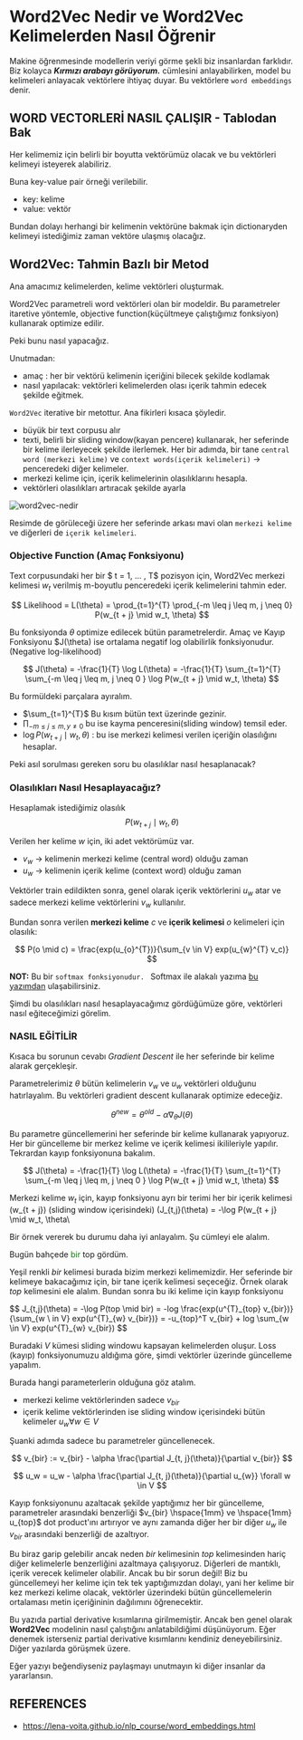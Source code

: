 # Word2Vec Nedir ve Word2Vec Kelimelerden Nasıl Öğrenir



Makine öğrenmesinde modellerin veriyi görme şekli biz insanlardan farklıdır. Biz kolayca ***Kırmızı arabayı görüyorum.*** cümlesini anlayabilirken, model bu kelimeleri anlayacak vektörlere ihtiyaç duyar. Bu vektörlere `word embeddings` denir. 

## WORD VECTORLERİ NASIL ÇALIŞIR - Tablodan Bak

Her kelimemiz için belirli bir boyutta vektörümüz olacak ve bu vektörleri kelimeyi isteyerek alabiliriz.

Buna key-value pair örneği verilebilir. 
* key: kelime 
* value: vektör

Bundan dolayı herhangi bir kelimenin vektörüne bakmak için dictionaryden kelimeyi istediğimiz zaman vektöre ulaşmış olacağız.


## Word2Vec: Tahmin Bazlı bir Metod

Ana amacımız kelimelerden, kelime vektörleri oluşturmak. 

Word2Vec parametreli word vektörleri olan bir modeldir. Bu parametreler itaretive yöntemle, objective function(küçültmeye çalıştığımız fonksiyon) kullanarak optimize edilir. 

Peki bunu nasıl yapacağız. 

Unutmadan:
* amaç : her bir vektörü kelimenin içeriğini bilecek şekilde kodlamak
* nasıl yapılacak: vektörleri kelimelerden olası içerik tahmin edecek şekilde eğitmek.


`Word2Vec` iterative bir metottur. Ana fikirleri kısaca şöyledir. 
* büyük bir text corpusu alır
* texti,  belirli bir sliding window(kayan pencere) kullanarak, her seferinde bir kelime ilerleyecek şekilde ilerlemek. Her bir adımda, bir tane `central word (merkezi kelime)` ve `context words(içerik kelimeleri)` -> penceredeki diğer kelimeler. 
* merkezi kelime için, içerik kelimelerinin olasılıklarını hesapla.
* vektörleri olasılıkları artıracak şekilde ayarla

![word2vec-nedir](../../images/training_data.png)

Resimde de görüleceği üzere her seferinde arkası mavi olan `merkezi kelime` ve diğerleri de `içerik kelimeleri`. 


### Objective Function (Amaç Fonksiyonu)

Text corpusundaki her bir $ t = 1, ... , T$ pozisyon için, Word2Vec merkezi kelimesi $w_{t}$ verilmiş m-boyutlu penceredeki içerik kelimelerini tahmin eder. 

$$
Likelihood = L(\theta) = \prod_{t=1}^{T} \prod_{-m \leq j \leq m, j \neq 0}  P(w_{t + j} \mid w_t, \theta) 
$$

Bu fonksiyonda $\theta$ optimize edilecek bütün parametrelerdir. Amaç ve Kayıp Fonksiyonu $J(\theta) ise ortalama negatif log olabilirlik fonksiyonudur. (Negative log-likelihood)

$$
J(\theta) = -\frac{1}{T} \log L(\theta) = -\frac{1}{T} \sum_{t=1}^{T} \sum_{-m \leq j \leq m, j \neq 0 } \log P(w_{t + j} \mid w_t, \theta)
$$


Bu formüldeki parçalara ayıralım.
* $\sum_{t=1}^{T}$ Bu kısım bütün text üzerinde gezinir. 
* $\prod_{-m \leq j \leq m, y \neq 0}$ bu ise kayma penceresini(sliding window) temsil eder.
* $\log P(w_{t + j} \mid w_t, \theta)$ : bu ise merkezi kelimesi verilen içeriğin olasılığını hesaplar.

Peki asıl sorulması gereken soru bu olasılıklar nasıl hesaplanacak?

### Olasılıkları Nasıl Hesaplayacağız?
Hesaplamak istediğimiz olasılık 
$$
P(w_{t + j} \mid w_t, \theta)
$$

Verilen her kelime $w$ için, iki adet vektörümüz var.

* $v_w$ -> kelimenin merkezi kelime (central word) olduğu zaman
* $u_w$ -> kelimenin içerik kelime (context word) olduğu zaman


Vektörler train edildikten sonra, genel olarak içerik vektörlerini $u_w$ atar ve sadece merkezi kelime vektörlerini $v_w$ kullanılır.

Bundan sonra verilen **merkezi kelime** $c$ ve **içerik kelimesi** $o$ kelimeleri için olasılık: 

$$
P(o \mid c) = \frac{exp(u_{o}^{T})}{\sum_{v \in V} exp(u_{w}^{T} v_c)}
$$

**NOT:** Bu bir `softmax fonksiyonudur. ` Softmax ile alakalı yazıma [bu yazımdan](https://ocakhasan.github.io/blog/Softmax-Aktivasyon-Fonksiyonu-Nedir-Numpy-Implementasyonu/) ulaşabilirsiniz.


Şimdi bu olasılıkları nasıl hesaplayacağımız gördüğümüze göre, vektörleri nasıl eğiteceğimizi görelim.

### NASIL EĞİTİLİR

Kısaca bu sorunun cevabı *Gradient Descent* ile her seferinde bir kelime alarak gerçekleşir. 

Parametrelerimiz $\theta$ bütün kelimelerin $v_w$ ve $u_w$ vektörleri olduğunu hatırlayalım. Bu vektörleri gradient descent kullanarak optimize edeceğiz. 

$$
\theta^{new} = \theta^{old} - \alpha \nabla_{\theta} J(\theta)
$$

Bu parametre güncellemerini her seferinde bir kelime kullanarak yapıyoruz. Her bir güncelleme bir merkez kelime ve içerik kelimesi ikilileriyle yapılır. Tekrardan kayıp fonksiyonuna bakalım.


$$
J(\theta) = -\frac{1}{T} \log L(\theta) = -\frac{1}{T} \sum_{t=1}^{T} \sum_{-m \leq j \leq m, j \neq 0 } \log P(w_{t + j} \mid w_t, \theta)
$$

Merkezi kelime $w_t$ için, kayıp fonksiyonu ayrı bir terimi her bir içerik kelimesi \(w_{t + j}\) (sliding window içerisindeki)  \(J_{t,j}(\theta) = -\log P(w_{t + j} \mid w_t, \theta\

Bir örnek vererek bu durumu daha iyi anlayalım. Şu cümleyi ele alalım. 

Bugün bahçede <span style="color: green">bir</span> top gördüm. 

Yeşil renkli *bir* kelimesi burada bizim merkezi kelimemizdir. Her seferinde bir kelimeye bakacağımız için, bir tane içerik kelimesi seçeceğiz. Örnek olarak *top* kelimesini ele alalım. Bundan sonra bu iki kelime için kayıp fonksiyonu



<p>
$$
J_{t,j}(\theta) = -\log P(top \mid bir) = -log \frac{exp(u^{T}_{top} v_{bir})}{\sum_{w \ in V} exp(u^{T}_{w} v_{bir})} = -u_{top}^T v_{bir} + log \sum_{w \in V} exp(u^{T}_{w} v_{bir})
$$ 
</p>

Buradaki $V$ kümesi sliding windowu kapsayan kelimelerden oluşur. Loss (kayıp) fonksiyonumuzu aldığıma göre, şimdi vektörler üzerinde güncelleme yapalım. 


Burada hangi parameterlerin olduğuna göz atalım.
* merkezi kelime vektörlerinden sadece $v_{bir}$
* içerik kelime vektörlerinden ise sliding window içerisindeki bütün kelimeler $u_w \forall w \in V$

Şuanki adımda sadece bu parametreler güncellenecek. 

$$
v_{bir} := v_{bir}  - \alpha \frac{\partial J_{t, j}(\theta)}{\partial v_{bir}}
$$

$$
u_w = u_w - \alpha \frac{\partial J_{t, j}(\theta)}{\partial u_{w}} \forall w \in V
$$

Kayıp fonksiyonunu azaltacak şekilde yaptığımız her bir güncelleme, parametreler arasındaki benzerliği $v_{bir} \hspace{1mm} ve \hspace{1mm}  u_{top}$ dot product'ını artırıyor ve aynı zamanda diğer her bir diğer $u_w$ ile $v_{bir}$ arasındaki benzerliği de azaltıyor. 

Bu biraz garip gelebilir ancak neden *bir* kelimesinin *top* kelimesinden hariç diğer kelimelerle benzerliğini azaltmaya çalışıyoruz. Diğerleri de mantıklı, içerik verecek kelimeler olabilir. Ancak bu bir sorun değil! Biz bu güncellemeyi her kelime için tek tek yaptığımızdan dolayı, yani her kelime bir kez merkezi kelime olacak,  vektörler üzerindeki bütün güncellemelerin ortalaması metin içeriğininin dağılımını öğrenecektir. 

Bu yazıda partial derivative kısımlarına girilmemiştir. Ancak ben genel olarak **Word2Vec** modelinin nasıl çalıştığını anlatabildiğimi düşünüyorum. Eğer denemek isterseniz partial derivative kısımlarını kendiniz deneyebilirsiniz. Diğer yazılarda görüşmek üzere. 

Eğer yazıyı beğendiyseniz paylaşmayı unutmayın ki diğer insanlar da yararlansın. 

## REFERENCES
* https://lena-voita.github.io/nlp_course/word_embeddings.html

